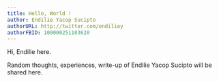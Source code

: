 ```yaml
---
title: Hello, World !
author: Endilie Yacop Sucipto
authorURL: http://twitter.com/endiliey
authorFBID: 100000251103620
---
```


Hi, Endilie here.

<!--truncate-->

Random thoughts, experiences, write-up of Endilie Yacop Sucipto will be shared here.
